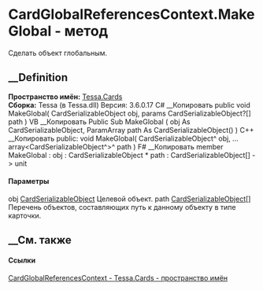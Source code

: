 # CardGlobalReferencesContext.MakeGlobal - метод
Сделать объект глобальным.
## __Definition
 **Пространство имён:** [Tessa.Cards](N_Tessa_Cards.htm)  
 **Сборка:** Tessa (в Tessa.dll) Версия: 3.6.0.17
C# __Копировать
     public void MakeGlobal(
    	CardSerializableObject obj,
    	params CardSerializableObject?[] path
    )
VB __Копировать
     Public Sub MakeGlobal ( 
    	obj As CardSerializableObject,
    	ParamArray path As CardSerializableObject()
    )
C++ __Копировать
     public:
    void MakeGlobal(
    	CardSerializableObject^ obj, 
    	... array<CardSerializableObject^>^ path
    )
F# __Копировать
     member MakeGlobal : 
            obj : CardSerializableObject * 
            path : CardSerializableObject[] -> unit 
#### Параметры
obj [CardSerializableObject](T_Tessa_Cards_CardSerializableObject.htm)
    Целевой объект.
path [CardSerializableObject](T_Tessa_Cards_CardSerializableObject.htm)[]
    Перечень объектов, составляющих путь к данному объекту в типе карточки.
##  __См. также
#### Ссылки
[CardGlobalReferencesContext -
](T_Tessa_Cards_CardGlobalReferencesContext.htm)
[Tessa.Cards - пространство имён](N_Tessa_Cards.htm)
